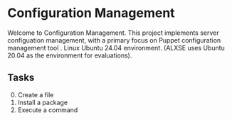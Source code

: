 # Configuration Management

Welcome to Configuration Management. This project implements server configuation management, with a primary focus on Puppet configuration management tool . Linux Ubuntu 24.04 environment. (ALXSE uses Ubuntu 20.04 as the environment for evaluations).

## Tasks

0. Create a file
1. Install a package
2. Execute a command
